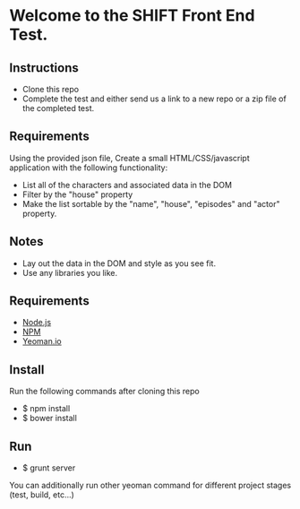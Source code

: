 # Welcome to the SHIFT Front End Test.

## Instructions
* Clone this repo
* Complete the test and either send us a link to a new repo or a zip file of the completed test.

## Requirements
Using the provided json file, Create a small HTML/CSS/javascript application with the following functionality:

* List all of the characters and associated data in the DOM
* Filter by the "house" property
* Make the list sortable by the "name", "house", "episodes" and "actor" property.

## Notes
* Lay out the data in the DOM and style as you see fit.
* Use any libraries you like.

## Requirements
* [Node.js](http://nodejs.org)
* [NPM](https://www.npmjs.org)
* [Yeoman.io](http://yeoman.io)

## Install
Run the following commands after cloning this repo
* $ npm install
* $ bower install

## Run
* $ grunt server

You can additionally run other yeoman command for different project stages (test, build, etc...)
